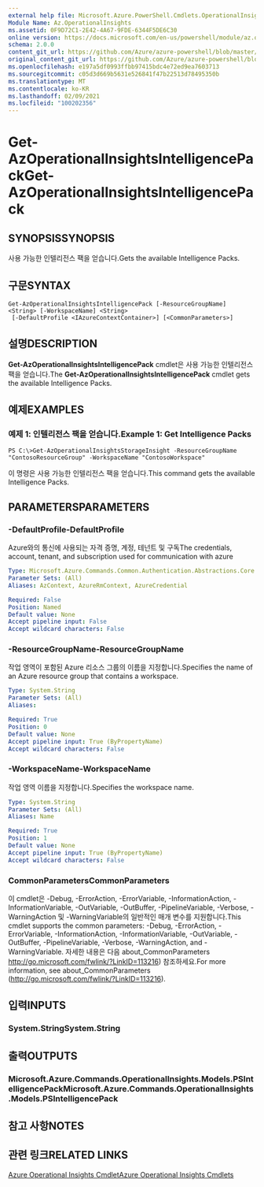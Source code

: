 ```yaml
---
external help file: Microsoft.Azure.PowerShell.Cmdlets.OperationalInsights.dll-Help.xml
Module Name: Az.OperationalInsights
ms.assetid: 0F9D72C1-2E42-4A67-9FDE-6344F5DE6C30
online version: https://docs.microsoft.com/en-us/powershell/module/az.operationalinsights/get-azoperationalinsightsintelligencepack
schema: 2.0.0
content_git_url: https://github.com/Azure/azure-powershell/blob/master/src/OperationalInsights/OperationalInsights/help/Get-AzOperationalInsightsIntelligencePack.md
original_content_git_url: https://github.com/Azure/azure-powershell/blob/master/src/OperationalInsights/OperationalInsights/help/Get-AzOperationalInsightsIntelligencePack.md
ms.openlocfilehash: e197a5df0993ffbb97415bdc4e72ed9ea7603713
ms.sourcegitcommit: c05d3d669b5631e526841f47b22513d78495350b
ms.translationtype: MT
ms.contentlocale: ko-KR
ms.lasthandoff: 02/09/2021
ms.locfileid: "100202356"
---
```

# <span data-ttu-id="6217a-101">Get-AzOperationalInsightsIntelligencePack</span><span class="sxs-lookup"><span data-stu-id="6217a-101">Get-AzOperationalInsightsIntelligencePack</span></span>

## <span data-ttu-id="6217a-102">SYNOPSIS</span><span class="sxs-lookup"><span data-stu-id="6217a-102">SYNOPSIS</span></span>
<span data-ttu-id="6217a-103">사용 가능한 인텔리전스 팩을 얻습니다.</span><span class="sxs-lookup"><span data-stu-id="6217a-103">Gets the available Intelligence Packs.</span></span>

## <span data-ttu-id="6217a-104">구문</span><span class="sxs-lookup"><span data-stu-id="6217a-104">SYNTAX</span></span>

```
Get-AzOperationalInsightsIntelligencePack [-ResourceGroupName] <String> [-WorkspaceName] <String>
 [-DefaultProfile <IAzureContextContainer>] [<CommonParameters>]
```

## <span data-ttu-id="6217a-105">설명</span><span class="sxs-lookup"><span data-stu-id="6217a-105">DESCRIPTION</span></span>
<span data-ttu-id="6217a-106">**Get-AzOperationalInsightsIntelligencePack** cmdlet은 사용 가능한 인텔리전스 팩을 얻습니다.</span><span class="sxs-lookup"><span data-stu-id="6217a-106">The **Get-AzOperationalInsightsIntelligencePack** cmdlet gets the available Intelligence Packs.</span></span>

## <span data-ttu-id="6217a-107">예제</span><span class="sxs-lookup"><span data-stu-id="6217a-107">EXAMPLES</span></span>

### <span data-ttu-id="6217a-108">예제 1: 인텔리전스 팩을 얻습니다.</span><span class="sxs-lookup"><span data-stu-id="6217a-108">Example 1: Get Intelligence Packs</span></span>
```
PS C:\>Get-AzOperationalInsightsStorageInsight -ResourceGroupName "ContosoResourceGroup" -WorkspaceName "ContosoWorkspace"
```

<span data-ttu-id="6217a-109">이 명령은 사용 가능한 인텔리전스 팩을 얻습니다.</span><span class="sxs-lookup"><span data-stu-id="6217a-109">This command gets the available Intelligence Packs.</span></span>

## <span data-ttu-id="6217a-110">PARAMETERS</span><span class="sxs-lookup"><span data-stu-id="6217a-110">PARAMETERS</span></span>

### <span data-ttu-id="6217a-111">-DefaultProfile</span><span class="sxs-lookup"><span data-stu-id="6217a-111">-DefaultProfile</span></span>
<span data-ttu-id="6217a-112">Azure와의 통신에 사용되는 자격 증명, 계정, 테넌트 및 구독</span><span class="sxs-lookup"><span data-stu-id="6217a-112">The credentials, account, tenant, and subscription used for communication with azure</span></span>

```yaml
Type: Microsoft.Azure.Commands.Common.Authentication.Abstractions.Core.IAzureContextContainer
Parameter Sets: (All)
Aliases: AzContext, AzureRmContext, AzureCredential

Required: False
Position: Named
Default value: None
Accept pipeline input: False
Accept wildcard characters: False
```

### <span data-ttu-id="6217a-113">-ResourceGroupName</span><span class="sxs-lookup"><span data-stu-id="6217a-113">-ResourceGroupName</span></span>
<span data-ttu-id="6217a-114">작업 영역이 포함된 Azure 리소스 그룹의 이름을 지정합니다.</span><span class="sxs-lookup"><span data-stu-id="6217a-114">Specifies the name of an Azure resource group that contains a workspace.</span></span>

```yaml
Type: System.String
Parameter Sets: (All)
Aliases:

Required: True
Position: 0
Default value: None
Accept pipeline input: True (ByPropertyName)
Accept wildcard characters: False
```

### <span data-ttu-id="6217a-115">-WorkspaceName</span><span class="sxs-lookup"><span data-stu-id="6217a-115">-WorkspaceName</span></span>
<span data-ttu-id="6217a-116">작업 영역 이름을 지정합니다.</span><span class="sxs-lookup"><span data-stu-id="6217a-116">Specifies the workspace name.</span></span>

```yaml
Type: System.String
Parameter Sets: (All)
Aliases: Name

Required: True
Position: 1
Default value: None
Accept pipeline input: True (ByPropertyName)
Accept wildcard characters: False
```

### <span data-ttu-id="6217a-117">CommonParameters</span><span class="sxs-lookup"><span data-stu-id="6217a-117">CommonParameters</span></span>
<span data-ttu-id="6217a-118">이 cmdlet은 -Debug, -ErrorAction, -ErrorVariable, -InformationAction, -InformationVariable, -OutVariable, -OutBuffer, -PipelineVariable, -Verbose, -WarningAction 및 -WarningVariable의 일반적인 매개 변수를 지원합니다.</span><span class="sxs-lookup"><span data-stu-id="6217a-118">This cmdlet supports the common parameters: -Debug, -ErrorAction, -ErrorVariable, -InformationAction, -InformationVariable, -OutVariable, -OutBuffer, -PipelineVariable, -Verbose, -WarningAction, and -WarningVariable.</span></span> <span data-ttu-id="6217a-119">자세한 내용은 다음 about_CommonParameters http://go.microsoft.com/fwlink/?LinkID=113216) 참조하세요.</span><span class="sxs-lookup"><span data-stu-id="6217a-119">For more information, see about_CommonParameters (http://go.microsoft.com/fwlink/?LinkID=113216).</span></span>

## <span data-ttu-id="6217a-120">입력</span><span class="sxs-lookup"><span data-stu-id="6217a-120">INPUTS</span></span>

### <span data-ttu-id="6217a-121">System.String</span><span class="sxs-lookup"><span data-stu-id="6217a-121">System.String</span></span>

## <span data-ttu-id="6217a-122">출력</span><span class="sxs-lookup"><span data-stu-id="6217a-122">OUTPUTS</span></span>

### <span data-ttu-id="6217a-123">Microsoft.Azure.Commands.OperationalInsights.Models.PSIntelligencePack</span><span class="sxs-lookup"><span data-stu-id="6217a-123">Microsoft.Azure.Commands.OperationalInsights.Models.PSIntelligencePack</span></span>

## <span data-ttu-id="6217a-124">참고 사항</span><span class="sxs-lookup"><span data-stu-id="6217a-124">NOTES</span></span>

## <span data-ttu-id="6217a-125">관련 링크</span><span class="sxs-lookup"><span data-stu-id="6217a-125">RELATED LINKS</span></span>

[<span data-ttu-id="6217a-126">Azure Operational Insights Cmdlet</span><span class="sxs-lookup"><span data-stu-id="6217a-126">Azure Operational Insights Cmdlets</span></span>](./Az.OperationalInsights.md)


